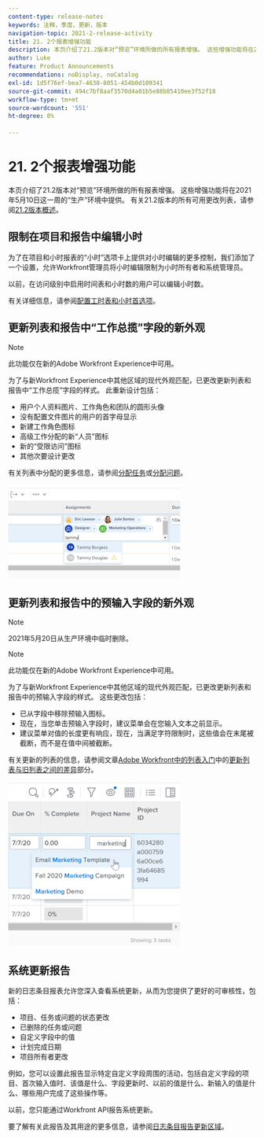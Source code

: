 ```yaml
---
content-type: release-notes
keywords: 注释，季度，更新，版本
navigation-topic: 2021-2-release-activity
title: 21. 2个报表增强功能
description: 本页介绍了21.2版本对“预览”环境所做的所有报表增强。 这些增强功能将在2021年5月10日这一周的“生产”环境中提供。 有关21.2版本中可用的所有更改列表，请参阅21.2版本概述。
author: Luke
feature: Product Announcements
recommendations: noDisplay, noCatalog
exl-id: 1d5f76ef-bea7-4630-8051-454b0d109341
source-git-commit: 494c7bf8aaf3570d4a01b5e88b85410ee3f52f18
workflow-type: tm+mt
source-wordcount: '551'
ht-degree: 0%

---
```


# 21. 2个报表增强功能

本页介绍了21.2版本对“预览”环境所做的所有报表增强。 这些增强功能将在2021年5月10日这一周的“生产”环境中提供。 有关21.2版本的所有可用更改列表，请参阅[21.2版本概述](../../../product-announcements/product-releases/21.2-release-activity/21-2-release-overview.md)。

## 限制在项目和报告中编辑小时

为了在项目和小时报表的“小时”选项卡上提供对小时编辑的更多控制，我们添加了一个设置，允许Workfront管理员将小时编辑限制为小时所有者和系统管理员。

以前，在访问级别中启用时间表和小时数的用户可以编辑小时数。

有关详细信息，请参阅[配置工时表和小时首选项](../../../administration-and-setup/set-up-workfront/configure-timesheets-schedules/timesheet-and-hour-preferences.md)。

## 更新列表和报告中“工作总揽”字段的新外观

>[!NOTE]
>
>此功能仅在新的Adobe Workfront Experience中可用。

为了与新Workfront Experience中其他区域的现代外观匹配，已更改更新列表和报告中“工作总揽”字段的样式。 此重新设计包括：

* 用户个人资料图片、工作角色和团队的圆形头像
* 没有配置文件图片的用户的首字母显示
* 新建工作角色图标
* 高级工作分配的新“人员”图标
* 新的“受限访问”图标
* 其他次要设计更改

有关列表中分配的更多信息，请参阅[分配任务](../../../manage-work/tasks/assign-tasks/assign-tasks.md)或[分配问题](../../../manage-work/issues/manage-issues/assign-issues.md)。

![工作分派更新](assets/assignments-updates-350x193.png)

## 更新列表和报告中的预输入字段的新外观

>[!NOTE]
>
>2021年5月20日从生产环境中临时删除。

>[!NOTE]
>
>此功能仅在新的Adobe Workfront Experience中可用。

为了与新Workfront Experience中其他区域的现代外观匹配，已更改更新列表和报告中的预输入字段的样式。 这些更改包括：

* 已从字段中移除预输入图标。
* 现在，当您单击预输入字段时，建议菜单会在您输入文本之前显示。
* 建议菜单对值的长度更有响应，现在，当满足字符限制时，这些值会在末尾被截断，而不是在值中间被截断。

有关更新的列表的信息，请参阅文章[Adobe Workfront中的列表入门](../../../workfront-basics/navigate-workfront/use-lists/view-items-in-a-list.md)中的[更新列表与旧列表之间的差异](../../../workfront-basics/navigate-workfront/use-lists/view-items-in-a-list.md#updated)部分。

![预输入字段](assets/typeahead-updates-350x336.png)

## 系统更新报告

新的日志条目报表允许您深入查看系统更新，从而为您提供了更好的可审核性，包括：

* 项目、任务或问题的状态更改
* 已删除的任务或问题
* 自定义字段中的值
* 计划完成日期
* 项目所有者更改

例如，您可以设置此报告显示特定自定义字段周围的活动，包括自定义字段的项目、首次输入值时、该值是什么、字段更新时、以前的值是什么、新输入的值是什么、哪些用户完成了这些操作等。

以前，您只能通过Workfront API报告系统更新。

要了解有关此报告及其用途的更多信息，请参阅[日志条目报告更新区域](../../../reports-and-dashboards/reports/creating-and-managing-reports/create-journal-entry-report.md)。

